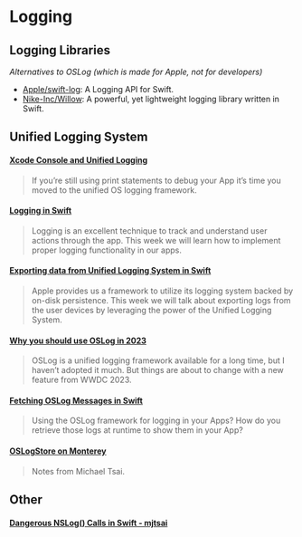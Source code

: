 # Logging

## Logging Libraries

*Alternatives to OSLog (which is made for Apple, not for developers)*

- [Apple/swift-log](https://github.com/apple/swift-log): A Logging API for Swift.
- [Nike-Inc/Willow](https://github.com/Nike-Inc/Willow): A powerful, yet lightweight logging library written in Swift.

## Unified Logging System

#### [Xcode Console and Unified Logging](https://useyourloaf.com/blog/xcode-console-and-unified-logging/)

> If you’re still using print statements to debug your App it’s time you moved to the unified OS logging framework.

#### [Logging in Swift](https://swiftwithmajid.com/2022/04/06/logging-in-swift/)

> Logging is an excellent technique to track and understand user actions through the app. This week we will learn how to implement proper logging functionality in our apps.

#### [Exporting data from Unified Logging System in Swift](https://swiftwithmajid.com/2022/04/19/exporting-data-from-unified-logging-system-in-swift/)

> Apple provides us a framework to utilize its logging system backed by on-disk persistence. This week we will talk about exporting logs from the user devices by leveraging the power of the Unified Logging System.

#### [Why you should use OSLog in 2023](https://samwize.com/2023/07/25/why-you-should-use-oslog-in-2023/)

> OSLog is a unified logging framework available for a long time, but I haven’t adopted it much. But things are about to change with a new feature from WWDC 2023.

#### [Fetching OSLog Messages in Swift](https://useyourloaf.com/blog/fetching-oslog-messages-in-swift/)

> Using the OSLog framework for logging in your Apps? How do you retrieve those logs at runtime to show them in your App?

#### [OSLogStore on Monterey](https://mjtsai.com/blog/2021/12/10/oslogstore-on-monterey/)

> Notes from Michael Tsai.

## Other

#### [Dangerous NSLog() Calls in Swift - mjtsai](https://mjtsai.com/blog/2021/11/02/dangerous-nslog-calls-in-swift/)
